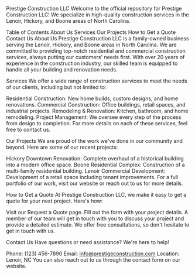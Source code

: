 Prestige Construction LLC Welcome to the official repository for Prestige Construction LLC! We specialize in high-quality construction services in the Lenoir, Hickory, and Boone areas of North Carolina.

Table of Contents About Us Services Our Projects How to Get a Quote Contact Us About Us Prestige Construction LLC is a family-owned business serving the Lenoir, Hickory, and Boone areas in North Carolina. We are committed to providing top-notch residential and commercial construction services, always putting our customers' needs first. With over 20 years of experience in the construction industry, our skilled team is equipped to handle all your building and renovation needs.

Services We offer a wide range of construction services to meet the needs of our clients, including but not limited to:

Residential Construction: New home builds, custom designs, and home renovations. Commercial Construction: Office buildings, retail spaces, and industrial projects. Remodeling & Renovation: Kitchen, bathroom, and home remodeling. Project Management: We oversee every step of the process from design to completion. For more details on each of these services, feel free to contact us.

Our Projects We are proud of the work we've done in our community and beyond. Here are some of our recent projects:

Hickory Downtown Renovation: Complete overhaul of a historical building into a modern office space. Boone Residential Complex: Construction of a multi-family residential building. Lenoir Commercial Development: Development of a retail space including tenant improvements. For a full portfolio of our work, visit our website or reach out to us for more details.

How to Get a Quote At Prestige Construction LLC, we make it easy to get a quote for your next project. Here's how:

Visit our Request a Quote page. Fill out the form with your project details. A member of our team will get in touch with you to discuss your project and provide a detailed estimate. We offer free consultations, so don't hesitate to get in touch with us.

Contact Us Have questions or need assistance? We're here to help!

Phone: (123) 456-7890 Email: info@prestigeconstruction.com Location: Lenoir, NC You can also reach out to us through the contact form on our website.